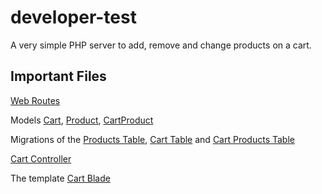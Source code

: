 # developer-test
A very simple PHP server to add, remove and change products on a cart.

## Important Files

[Web Routes](store/routes/web.php)

Models [Cart](store/app/Cart.php), 
[Product](store/app/Product.php), 
[CartProduct](store/app/CartProduct.php)

Migrations of the 
[Products Table](store/database/migrations/2019_02_05_183351_create_products_table.php), 
[Cart Table](store/database/migrations/2019_02_05_184002_create_carts_table.php) and 
[Cart Products Table](store/database/migrations/2019_02_05_283952_create_cart_products_table.php)

[Cart Controller](store/app/Http/Controllers/CartController.php)

The template [Cart Blade](store/resources/views/cart.blade.php)




